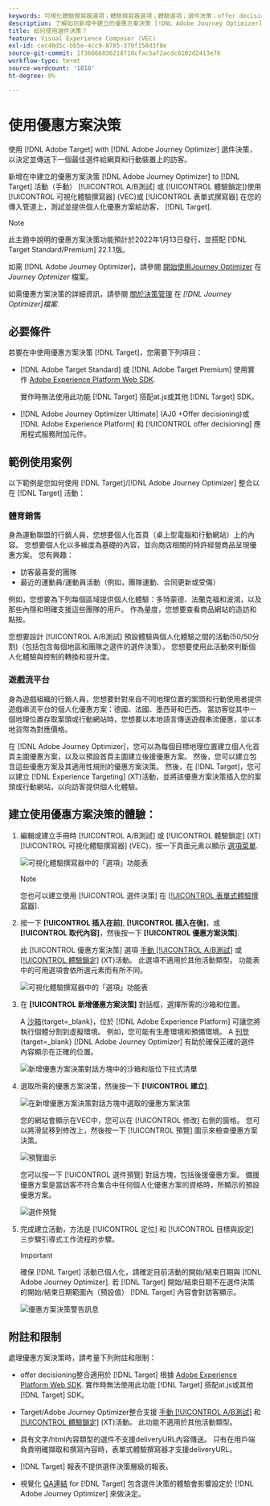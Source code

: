 ```yaml
---
keywords: 可視化體驗撰寫器選項；體驗撰寫器選項；體驗選項；選件決策；offer decisioning;ajo；歷程最佳化程式
description: 了解如何新增中建立的優惠方案決策 [!DNL Adobe Journey Optimizer] 至活動。
title: 如何使用選件決策？
feature: Visual Experience Composer (VEC)
exl-id: cec46d5c-bb5e-4cc9-8785-370f158d3f8e
source-git-commit: 1f36666836218718cfac5af2acdc6102d2413e76
workflow-type: tm+mt
source-wordcount: '1018'
ht-degree: 0%

---
```


# 使用優惠方案決策

使用 [!DNL Adobe Target] with [!DNL Adobe Journey Optimizer] 選件決策，以決定並傳送下一個最佳選件給網頁和行動裝置上的訪客。

新增在中建立的優惠方案決策 [!DNL Adobe Journey Optimizer] to [!DNL Target] 活動（手動） [!UICONTROL A/B測試] 或 [!UICONTROL 體驗鎖定])使用 [!UICONTROL 可視化體驗撰寫器] (VEC)或 [!UICONTROL 表單式撰寫器] 在您的傳入管道上，測試並提供個人化優惠方案給訪客， [!DNL Target].

>[!NOTE]
>
>此主題中說明的優惠方案決策功能預計於2022年1月13日發行，並搭配 [!DNL Target Standard/Premium] 22.1.1版。

如需 [!DNL Adobe Journey Optimizer]，請參閱 [開始使用Journey Optimizer](https://experienceleague.adobe.com/docs/journey-optimizer/using/get-started/get-started.html) 在 *Journey Optimizer* 檔案。

如需優惠方案決策的詳細資訊，請參閱 [關於決策管理](https://experienceleague.adobe.com/docs/journey-optimizer/using/offer-decisioniong/get-started/starting-offer-decisioning.html) 在 *[!DNL Journey Optimizer]檔案*.

## 必要條件

若要在中使用優惠方案決策 [!DNL Target]，您需要下列項目：

* [!DNL Adobe Target Standard] 或 [!DNL Adobe Target Premium] 使用實作 [Adobe Experience Platform Web SDK](/help/c-implementing-target/c-implementing-target-for-client-side-web/aep-web-sdk.md).

   實作時無法使用此功能 [!DNL Target] 搭配at.js或其他 [!DNL Target] SDK。

* [!DNL Adobe Journey Optimizer Ultimate] (AJ0 +Offer decisioning)或 [!DNL Adobe Experience Platform] 和 [!UICONTROL offer decisioning] 應用程式服務附加元件。

## 範例使用案例

以下範例是您如何使用 [!DNL Target]/[!DNL Adobe Journey Optimizer] 整合以在 [!DNL Target] 活動：

### 體育銷售

身為運動聯盟的行銷人員，您想要個人化首頁（桌上型電腦和行動網站）上的內容。 您想要個人化以多維度為基礎的內容，並向商店相關的特許經營商品呈現優惠方案。 您有興趣：

* 訪客最喜愛的團隊
* 最近的運動員/運動員活動（例如，團隊運動、合同更新或受傷）

例如，您想要為下列每個區域提供個人化體驗：多特蒙德、法蘭克福和波鴻，以及那些內隱和明確支援這些團隊的用戶。 作為量度，您想要查看商品網站的造訪和點按。

您想要設計 [!UICONTROL A/B測試] 預設體驗與個人化體驗之間的活動(50/50分割)（包括包含每個地區和團隊之選件的選件決策）。 您想要使用此活動來判斷個人化體驗與控制的轉換和提升度。

### 遊戲流平台

身為遊戲組織的行銷人員，您想要針對來自不同地理位置的案頭和行動使用者提供遊戲串流平台的個人化優惠方案：德國、法國、墨西哥和巴西。 當訪客從其中一個地理位置存取案頭或行動網站時，您想要以本地語言傳送遊戲串流優惠，並以本地貨幣為對應價格。

在 [!DNL Adobe Journey Optimizer]，您可以為每個目標地理位置建立個人化首頁主圖優惠方案，以及以預設首頁主圖建立後援優惠方案。 然後，您可以建立包含這些優惠方案及其適用性規則的優惠方案決策。 然後，在 [!DNL Target]，您可以建立 [!DNL Experience Targeting] (XT)活動，並將該優惠方案決策插入您的案頭或行動網站，以向訪客提供個人化體驗。

## 建立使用優惠方案決策的體驗：

1. 編輯或建立手冊時 [!UICONTROL A/B測試] 或 [!UICONTROL 體驗鎖定] (XT) [!UICONTROL 可視化體驗撰寫器] (VEC)，按一下頁面元素以顯示 [選項菜單](/help/c-experiences/c-visual-experience-composer/viztarget-options.md).

   ![可視化體驗撰寫器中的「選項」功能表](assets/options-menu1.png)

   >[!NOTE]
   >
   >您也可以建立使用 [!UICONTROL 選件決策] 在 [[!UICONTROL 表單式體驗撰寫器]](/help/c-experiences/form-experience-composer.md).

1. 按一下 **[!UICONTROL 插入在前]**, **[!UICONTROL 插入在後]**，或 **[!UICONTROL 取代內容]**，然後按一下 **[!UICONTROL 優惠方案決策]**.

   此 [!UICONTROL 優惠方案決策] 選項 [手動 [!UICONTROL A/B測試]](/help/c-activities/t-test-ab/test-ab.md#types) 或 [[!UICONTROL 體驗鎖定]](/help/c-activities/t-experience-target/experience-target.md) (XT)活動。 此選項不適用於其他活動類型。 功能表中的可用選項會依所選元素而有所不同。

   ![可視化體驗撰寫器中的「選項」功能表](assets/options-menu.png)

1. 在 **[!UICONTROL 新增優惠方案決策]** 對話框，選擇所需的沙箱和位置。

   A [沙箱](https://experienceleague.adobe.com/docs/experience-platform/sandbox/ui/overview.html){target=_blank}，位於 [!DNL Adobe Experience Platform] 可讓您將執行個體分割到虛擬環境。 例如，您可能有生產環境和預備環境。 A [刊登](https://experienceleague.adobe.com/docs/journey-optimizer/using/offer-decisioniong/create-components/creating-placements.html){target=_blank} [!DNL Adobe Journey Optimizer] 有助於確保正確的選件內容顯示在正確的位置。

   ![新增優惠方案決策對話方塊中的沙箱和版位下拉式清單](/help/c-integrating-target-with-mac/ajo/assets/sandbox-placement.png)

1. 選取所需的優惠方案決策，然後按一下 **[!UICONTROL 建立]**.

   ![在新增優惠方案決策對話方塊中選取的優惠方案決策](assets/offer-decision.png)

   您的網站會顯示在VEC中，您可以在 [!UICONTROL 修改] 右側的窗格。 您可以將滑鼠移到修改上，然後按一下 [!UICONTROL 預覽] 圖示來檢查優惠方案決策。

   ![預覽圖示](assets/preview-icon.png)

   您可以按一下 [!UICONTROL 選件預覽] 對話方塊，包括後援優惠方案。 備援優惠方案是當訪客不符合集合中任何個人化優惠方案的資格時，所顯示的預設優惠方案。

   ![選件預覽](assets/offer-preview.png)

1. 完成建立活動，方法是 [!UICONTROL 定位] 和 [!UICONTROL 目標與設定] 三步驟引導式工作流程的步驟。

   >[!IMPORTANT]
   >
   >確保 [!DNL Target] 活動已個人化，請確定目前活動的開始/結束日期與 [!DNL Adobe Journey Optimizer]. 若 [!DNL Target] 開始/結束日期不在選件決策的開始/結束日期範圍內（預設值） [!DNL Target] 內容會對訪客顯示。

   ![優惠方案決策警告訊息](/help/c-integrating-target-with-mac/ajo/assets/offer-decision-warning.png)

## 附註和限制

處理優惠方案決策時，請考量下列附註和限制：

* offer decisioning整合適用於 [!DNL Target] 根據 [Adobe Experience Platform Web SDK](/help/c-implementing-target/c-implementing-target-for-client-side-web/aep-web-sdk.md). 實作時無法使用此功能 [!DNL Target] 搭配at.js或其他 [!DNL Target] SDK。

* Target/Adobe Journey Optimizer整合支援 [手動 [!UICONTROL A/B測試]](/help/c-activities/t-test-ab/test-ab.md#types) 和 [[!UICONTROL 體驗鎖定]](/help/c-activities/t-experience-target/experience-target.md) (XT)活動。 此功能不適用於其他活動類型。

* 具有文字/html內容類型的選件不支援deliveryURL內容傳送。 只有在用戶端負責明確擷取和撰寫內容時，表單式體驗撰寫器才支援deliveryURL。

* [!DNL Target] 報表不提供選件決策層級的報表。

* 視覺化 [QA連結](/help/c-activities/c-activity-qa/activity-qa.md) for [!DNL Target] 包含選件決策的體驗會影響設定於 [!DNL Adobe Journey Optimizer] 來做決定。
